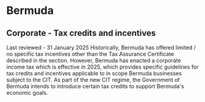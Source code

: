 # Bermuda
## Corporate - Tax credits and incentives
Last reviewed - 31 January 2025
Historically, Bermuda has offered limited / no specific tax incentives other than the Tax Assurance Certificate described in the section.
However, Bermuda has enacted a corporate income tax which is effective in 2025, which provides specific guidelines for tax credits and incentives applicable to in scope Bermuda businesses subject to the CIT.
As part of the new CIT regime, the Government of Bermuda intends to introduce certain tax credits to support Bermuda's economic goals.
